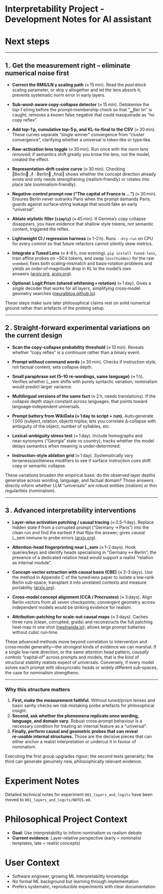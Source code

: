 # Interpretability Project - Development Notes for AI assistant

# Next steps


---

## 1 .  Get the measurement right – eliminate numerical noise first

* **Correct the RMS/LN γ scaling path** (≈ 15 min).
  Read the *post‑block* scaling parameter, or skip γ altogether and let the lens absorb it; prevents systematic norm error in early layers.

* **Sub‑word‑aware copy‑collapse detector** (≈ 15 min).
  Detokenise the top‑1 string before the prompt‑membership check so that “▁Ber lin” is caught; removes a known false negative that could masquerade as “no copy reflex”.

* **Add top‑1 p, cumulative top‑5 p, and KL‑to‑final to the CSV** (≈ 30 min).
  These curves separate “single winner” convergence from “cluster convergence”, clarifying whether a universal is token‑like or type‑like.

* **Raw‑activation lens toggle** (≈ 30 min).
  Run once with the *norm lens removed*; if semantics shift greatly you know the lens, not the model, created the effect.

* **Representation‑drift cosine curve** (≈ 30 min).
  Checking ‖Berlin⃗ \_ℓ · Berlin⃗ \_final‖ shows whether the concept direction already exists and only needs strengthening (realism‑friendly) or rotates into place late (nominalism‑friendly).

* **Negative‑control prompt row (“The capital of France is …”)** (≈ 30 min).
  Ensures Berlin never outranks Paris when the prompt demands Paris; guards against surface‑string leakage that would fake an early “universal”.

* **Ablate stylistic filler (`simply`)** (≈ 45 min).
  If Gemma’s copy collapse disappears, you have evidence that shallow style tokens, not semantic content, triggered the reflex.

* **Lightweight CI / regression harness** (≈ 1–2 h).
  Runs `--dry‑run` on CPU for every commit so that future refactors cannot silently skew metrics.

* **Integrate a Tuned Lens** (≈ 4–6 h, one evening).
  `pip install tuned‑lens`, train affine probes on \~50 k tokens, and swap `lens(hidden)` for the raw `unembed`; fixes both scaling‑mismatch and basis‑rotation problems and yields an order‑of‑magnitude drop in KL to the model’s own answers ([arxiv.org][1], [arxiv.org][2]).

* **Optional: Logit Prism (shared whitening + rotation)** (≈ 1 day).
  Gives a *single* decoder that works for all layers, simplifying cross‑model geometry searches ([neuralblog.github.io][3]).

These steps make sure later philosophical claims rest on solid numerical ground rather than artefacts of the probing setup.

---

## 2 .  Straight‑forward experimental variations on the current design

* **Scan the copy‑collapse probability threshold** (≈ 10 min).
  Reveals whether “copy reflex” is a continuum rather than a binary event.

* **Prompt without command words** (≈ 30 min).
  Checks if instruction style, not factual content, sets collapse depth.

* **Small paraphrase set (5–10 re‑wordings, same language)** (≈ 1 h).
  Verifies whether L\_sem shifts with purely syntactic variation; nominalism would predict larger variance.

* **Multilingual versions of the same fact** (≈ 2 h, needs translations).
  If the collapse depth stays constant across languages, that points toward language‑independent universals.

* **Prompt battery from WikiData (≈ 1 day to script + run).**
  Auto‑generate 1 000 (subject, relation, object) triples; lets you correlate Δ‑collapse with ambiguity of the object, number of syllables, etc.

* **Lexical‑ambiguity stress test** (≈ 1 day).
  Include homographs and near‑synonyms (“Georgia” state vs country); tracks whether the model delays semantics when meaning is under‑determined.

* **Instruction‑style ablation grid** (≈ 1 day).
  Systematically vary terseness/politeness modifiers to see if surface instruction cues shift copy or semantic collapse.

These variations broaden the empirical base: do the observed layer depths generalise across wording, language, and factual domain?  Those answers directly inform whether LLM “universals” are robust entities (realism) or thin regularities (nominalism).

---

## 3 .  Advanced interpretability interventions

* **Layer‑wise activation patching / causal tracing** (≈ 0.5–1 day).
  Replace hidden state ℓ from a corrupted prompt (“Germany → Paris”) into the clean run and find the earliest ℓ that flips the answer; gives *causal* L\_sem immune to probe errors ([arxiv.org][4]).

* **Attention‑head fingerprinting near L\_sem** (≈ 1–2 days).
  Hook queries/keys and identify heads specialising in “Germany ↔ Berlin”; the presence of a dedicated relation head would support a realist “relation as internal module”.

* **Concept‑vector extraction with causal basis (CBE)** (≈ 2–3 days).
  Use the method in Appendix C of the tuned‑lens paper to isolate a low‑rank Berlin sub‑space; transplant it into unrelated contexts and measure portability ([arxiv.org][2]).

* **Cross‑model concept alignment (CCA / Procrustes)** (≈ 3 days).
  Align Berlin vectors from all seven checkpoints; convergent geometry across independent models would be striking evidence for realism.

* **Attribution‑patching for scale‑out causal maps** (≈ 3 days).
  Caches three runs (clean, corrupted, grads) and reconstructs the full patching heat‑map in one shot ([neelnanda.io][5]); allows large prompt batteries without cubic run‑time.

These advanced methods move beyond correlation to intervention and cross‑model generality—the strongest kinds of evidence we can marshal.  If a single low‑rank direction, or the same attention head pattern, *causally controls* “capital‑of” across prompts and models, that is the kind of structural stability realists expect of universals.  Conversely, if every model solves each prompt with idiosyncratic heads or widely different sub‑spaces, the case for nominalism strengthens.

---

### Why this structure matters

1. **First, make the measurement faithful.**  Without tuned/prism lenses and basic sanity checks we risk mistaking probe artefacts for philosophical insight.
2. **Second, ask whether the phenomena replicate once wording, language, and domain vary.** Robust cross‑prompt behaviour is a necessary condition for treating an internal feature as a “universal”.
3. **Finally, perform causal and geometric probes that can reveal *re‑usable* internal structures.** Those are the decisive pieces that can either anchor a realist interpretation or undercut it in favour of nominalism.

Executing the first group upgrades rigour; the second tests generality; the third can generate genuinely new, philosophically relevant evidence.

[1]: https://arxiv.org/abs/2303.08112?utm_source=chatgpt.com "Eliciting Latent Predictions from Transformers with the Tuned Lens"
[2]: https://arxiv.org/pdf/2303.08112?utm_source=chatgpt.com "[PDF] Eliciting Latent Predictions from Transformers with the Tuned Lens"
[3]: https://neuralblog.github.io/logit-prisms/?utm_source=chatgpt.com "Logit Prisms: Decomposing Transformer Outputs for Mechanistic ..."
[4]: https://arxiv.org/abs/2202.05262?utm_source=chatgpt.com "Locating and Editing Factual Associations in GPT"
[5]: https://www.neelnanda.io/mechanistic-interpretability/attribution-patching?utm_source=chatgpt.com "Attribution Patching: Activation Patching At Industrial Scale"


# Experiment Notes
Detailed technical notes for experiment `001_layers_and_logits` have been moved to `001_layers_and_logits/NOTES.md`.

# Philosophical Project Context
- **Goal**: Use interpretability to inform nominalism vs realism debate
- **Current evidence**: Layer-relative perspective (early = nominalist templates, late = realist concepts)

# User Context
- Software engineer, growing ML interpretability knowledge
- No formal ML background but learning through implementation
- Prefers systematic, reproducible experiments with clear documentation

